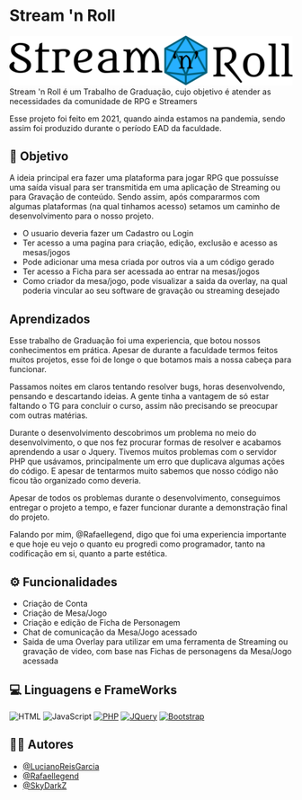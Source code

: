 
# Stream 'n Roll
![Stream and Roll logo, with a blue twenty faces dice on back of 'and' text](https://raw.githubusercontent.com/Rafaellegend/Stream-n-Roll/d9586514a50e09ada97b8dafc669b03930267dce/img/light_f_logo.svg)
Stream 'n Roll é um Trabalho de Graduação, cujo objetivo é atender as necessidades da comunidade de RPG e Streamers

Esse projeto foi feito em 2021, quando ainda estamos na pandemia, sendo assim foi produzido durante o período EAD da faculdade.



## 🚩 Objetivo

A ideia principal era fazer uma plataforma para jogar RPG que possuísse uma saída visual para ser transmitida em uma aplicação de Streaming ou para Gravação de conteúdo. 
Sendo assim, após compararmos com algumas plataformas (na qual tinhamos acesso) setamos um caminho de desenvolvimento para o nosso projeto.


- O usuario deveria fazer um Cadastro ou Login
- Ter acesso a uma pagina para criação, edição, exclusão e acesso as mesas/jogos
- Pode adicionar uma mesa criada por outros via a um código gerado
- Ter acesso a Ficha para ser acessada ao entrar na mesas/jogos
- Como criador da mesa/jogo, pode visualizar a saida da overlay, na qual poderia vincular ao seu software de gravação ou streaming desejado
## Aprendizados

Esse trabalho de Graduação foi uma experiencia, que botou nossos conhecimentos em prática. Apesar de durante a faculdade termos feitos muitos projetos, esse foi de longe o que botamos mais a nossa cabeça para funcionar.

Passamos noites em claros tentando resolver bugs, horas desenvolvendo, pensando e descartando ideias. A gente tinha a vantagem de só estar faltando o TG para concluir o curso, assim não precisando se preocupar com outras matérias.

Durante o desenvolvimento descobrimos um problema no meio do desenvolvimento, o que nos fez procurar formas de resolver e acabamos aprendendo a usar o Jquery.
Tivemos muitos problemas com o servidor PHP que usávamos, principalmente um erro que duplicava algumas ações do código.
E apesar de tentarmos muito sabemos que nosso código não ficou tão organizado como deveria.

Apesar de todos os problemas durante o desenvolvimento, conseguimos entregar o projeto a tempo, e fazer funcionar durante a demonstração final do projeto.

Falando por mim, @Rafaellegend, digo que foi uma experiencia importante e que hoje eu vejo o quanto eu progredi como programador, tanto na codificação em si, quanto a parte estética.


## ⚙ Funcionalidades

- Criação de Conta
- Criação de Mesa/Jogo
- Criação e edição de Ficha de Personagem
- Chat de comunicação da Mesa/Jogo acessado
- Saida de uma Overlay para utilizar em uma ferramenta de Streaming ou gravação de video, com base nas Fichas de personagens da Mesa/Jogo acessada 


## 💻 Linguagens e FrameWorks

![HTML](https://img.shields.io/badge/HTML5-000?style=for-the-badge&logo=html5)
![JavaScript](https://img.shields.io/badge/JavaScript-000?style=for-the-badge&logo=javascript)
[![PHP](https://img.shields.io/badge/PHP-000?style=for-the-badge&logo=php)](https://www.php.net)
[![JQuery](https://img.shields.io/badge/JQuery-000?style=for-the-badge&logo=jquery)](https://jquery.com)
[![Bootstrap](https://img.shields.io/badge/Bootstrap-000?style=for-the-badge&logo=bootstrap)](https://getbootstrap.com)

## 👨‍💻 Autores
- [@LucianoReisGarcia](https://github.com/LucianoReisGarcia)
- [@Rafaellegend](https://www.github.com/Rafaellegend)
- [@SkyDarkZ](https://github.com/SkyDarkZ)
